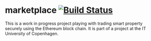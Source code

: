 # marketplace [![Build Status](https://travis-ci.org/cholewa1992/marketplace.svg?branch=master)](https://travis-ci.org/cholewa1992/marketplace)
This is a work in progress project playing with trading smart property securely using the Ethereum block chain.
It is part of a project at the IT University of Copenhagen.
